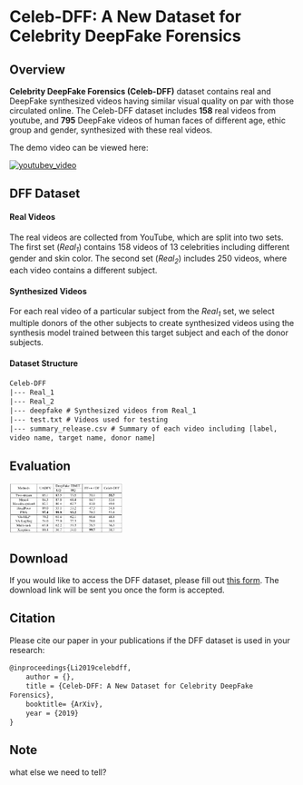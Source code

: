 # Celeb-DFF: A New Dataset for Celebrity DeepFake Forensics

## Overview
**Celebrity DeepFake Forensics (Celeb-DFF)** dataset contains  real and DeepFake synthesized videos having similar visual quality on par with those circulated online.
The Celeb-DFF dataset includes **158** real videos from youtube, and **795** DeepFake videos of human faces of different age, ethic group and gender, synthesized with these real videos. 

The demo video can be viewed here:

[![youtubev_video](https://img.youtube.com/.jpg)](https://www.youtube.com/)


## DFF Dataset
#### Real Videos
The real videos are collected from YouTube, which are split into two sets. 
The first set (*Real<sub>1</sub>*) contains 158 videos of 13 celebrities including 
different gender and skin color. The second set (*Real<sub>2</sub>*) includes 250 videos, 
where each video contains a different subject. 

#### Synthesized Videos
For each real video of a particular subject from the *Real<sub>1</sub>* set, we select multiple donors of the other subjects 
to create synthesized videos using the synthesis model trained between this target subject and each of the donor subjects. 

#### Dataset Structure
```commandline
Celeb-DFF
|--- Real_1 
|--- Real_2
|--- deepfake # Synthesized videos from Real_1
|--- test.txt # Videos used for testing
|--- summary_release.csv # Summary of each video including [label, video name, target name, donor name]
```

## Evaluation
<img src="src/eval.png" alt="eval" width="200"/>


## Download
If you would like to access the DFF dataset, 
please fill out [this form](https://docs.google.com/forms/d/e/1FAIpQLSdRRR3L5zAv6tQ_CKxmK4W96tAab_pfBu2EKAgQbeDVhmXagg/viewform).
The download link will be sent you once the form is accepted.

## Citation
Please cite our paper in your publications if the DFF dataset is used in your research:
```
@inproceedings{Li2019celebdff,
	author = {},
	title = {Celeb-DFF: A New Dataset for Celebrity DeepFake Forensics},
	booktitle= {ArXiv},
	year = {2019}
}

```

## Note
what else we need to tell?